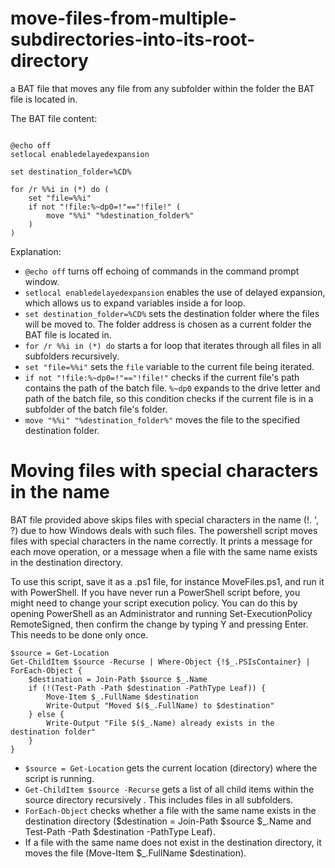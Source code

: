 # move-files-from-multiple-subdirectories-into-its-root-directory

a BAT file that moves any file from any subfolder within the folder the BAT file is located in.

The BAT file content:

```

@echo off
setlocal enabledelayedexpansion

set destination_folder=%CD%

for /r %%i in (*) do (
    set "file=%%i"
    if not "!file:%~dp0=!"=="!file!" (
        move "%%i" "%destination_folder%"
    )
)

```

Explanation:

- `@echo off` turns off echoing of commands in the command prompt window.
- `setlocal enabledelayedexpansion` enables the use of delayed expansion, which allows us to expand variables inside a for loop.
- `set destination_folder=%CD%` sets the destination folder where the files will be moved to. The folder address is chosen as a current folder the BAT file is located in.
- `for /r %%i in (*) do` starts a for loop that iterates through all files in all subfolders recursively.
- `set "file=%%i"` sets the `file` variable to the current file being iterated.
- `if not "!file:%~dp0=!"=="!file!"` checks if the current file's path contains the path of the batch file. `%~dp0` expands to the drive letter and path of the batch file, so this condition checks if the current file is in a subfolder of the batch file's folder.
- `move "%%i" "%destination_folder%"` moves the file to the specified destination folder.


# Moving files with special characters in the name

BAT file provided above skips files with special characters in the name (!. ', ?) due to how Windows deals with such files. The powershell script moves files with special characters in the name correctly. It prints a message for each move operation, or a message when a file with the same name exists in the destination directory.

To use this script, save it as a .ps1 file, for instance MoveFiles.ps1, and run it with PowerShell. If you have never run a PowerShell script before, you might need to change your script execution policy. You can do this by opening PowerShell as an Administrator and running Set-ExecutionPolicy RemoteSigned, then confirm the change by typing Y and pressing Enter. This needs to be done only once.

```
$source = Get-Location
Get-ChildItem $source -Recurse | Where-Object {!$_.PSIsContainer} | ForEach-Object {
    $destination = Join-Path $source $_.Name
    if (!(Test-Path -Path $destination -PathType Leaf)) {
        Move-Item $_.FullName $destination
        Write-Output "Moved $($_.FullName) to $destination"
    } else {
        Write-Output "File $($_.Name) already exists in the destination folder"
    }
}
```


- `$source = Get-Location` gets the current location (directory) where the script is running.
- `Get-ChildItem $source -Recurse` gets a list of all child items within the source directory recursively . This includes files in all subfolders.
- `ForEach-Object` checks whether a file with the same name exists in the destination directory ($destination = Join-Path $source $_.Name and Test-Path -Path $destination -PathType Leaf).
- If a file with the same name does not exist in the destination directory, it moves the file (Move-Item $_.FullName $destination).
